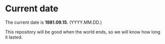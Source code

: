 # Current date

The current date is **1981.09.15.** (YYYY.MM.DD.)

This repository will be good when the world ends, so we will know how long it lasted.